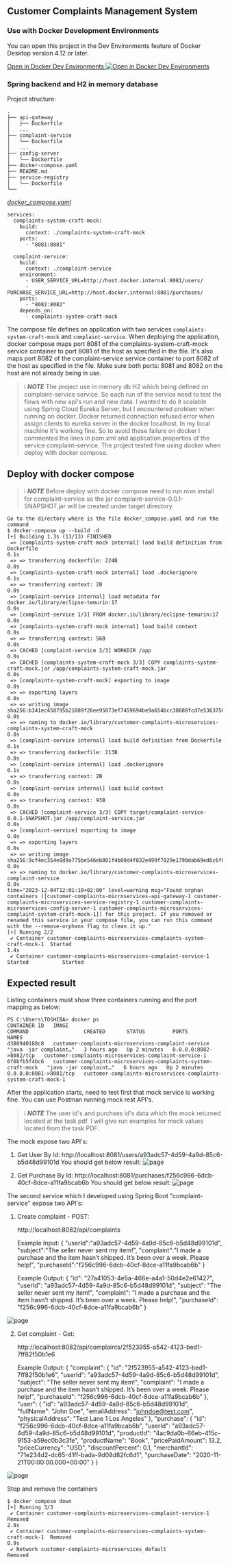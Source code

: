 ## Customer Complaints Management System

### Use with Docker Development Environments

You can open this project in the Dev Environments feature of Docker Desktop version 4.12 or later.

[Open in Docker Dev Environments <img src="./images/open_in_new.svg" alt="Open in Docker Dev Environments" align="top"/>](https://open.docker.com/dashboard/dev-envs?url=https://github.com/tayeh10/customer-complaints-microservices)

### Spring backend and H2 in memory database

Project structure:
```
.
├── api-gateway
│   ├── Dockerfile
│   ...
├── complaint-service
│   └── Dockerfile
│   ...
├── config-server
│   └── Dockerfile
├── docker-compose.yaml
├── README.md
├── service-registry
│   └── Dockerfile
└──
```

[_docker_compose.yaml_](docker_compose.yaml)
```
services:
  complaints-system-craft-mock:
    build:
      context: ./complaints-system-craft-mock
    ports:
      - "8081:8081"

  complaint-service:
    build:
      context: ./complaint-service
    environment:
      - USER_SERVICE_URL=http://host.docker.internal:8081/users/
      - PURCHASE_SERVICE_URL=http://host.docker.internal:8081/purchases/
    ports:
      - "8082:8082"
    depends_on:
      - complaints-system-craft-mock
```
The compose file defines an application with two services `complaints-system-craft-mock` and `complaint-service`.
When deploying the application, docker compose maps port 8081 of the complaints-system-craft-mock service container to port 8081 of the host as specified in the file.
It's also maps port 8082 of the complaint-service service container to port 8082 of the host as specified in the file.
Make sure both ports: 8081 and 8082 on the host are not already being in use.

> ℹ️ **_NOTE_**
> The project use in memory db H2 which being defined on complaint-service service. So each run of the service need to test the flows with new api's run and new data.
> I wanted to do it scalable using Spring Cloud Eureka Server, but I encountered problem when running on docker.
> Docker returned connection refused error when assign clients to eureka server in the docker localhost.
> In my local machine it's working fine.
> So to avoid these failure on docker I commented the lines in pom.xml and application.properties of the service complaint-service.
> The project tested fine using docker when deploy with docker compose.

## Deploy with docker compose

> ℹ️ **_NOTE_**
> Before deploy with docker compose need to run mvn install for complaint-service so the jar complaint-service-0.0.1-SNAPSHOT.jar will be created under target directory.

```
Go to the directory where is the file docker_compose.yaml and run the command
$ docker-compose up --build -d
[+] Building 1.3s (13/13) FINISHED
 => [complaints-system-craft-mock internal] load build definition from Dockerfile                                                                                                                           0.1s
 => => transferring dockerfile: 224B                                                                                                                                                                        0.0s
 => [complaints-system-craft-mock internal] load .dockerignore                                                                                                                                              0.1s
 => => transferring context: 2B                                                                                                                                                                             0.0s
 => [complaint-service internal] load metadata for docker.io/library/eclipse-temurin:17                                                                                                                     0.0s
 => [complaint-service 1/3] FROM docker.io/library/eclipse-temurin:17                                                                                                                                       0.0s
 => [complaints-system-craft-mock internal] load build context                                                                                                                                              0.0s
 => => transferring context: 56B                                                                                                                                                                            0.0s
 => CACHED [complaint-service 2/3] WORKDIR /app                                                                                                                                                             0.0s
 => CACHED [complaints-system-craft-mock 3/3] COPY complaints-system-craft-mock.jar /app/complaints-system-craft-mock.jar                                                                                   0.0s
 => [complaints-system-craft-mock] exporting to image                                                                                                                                                       0.0s
 => => exporting layers                                                                                                                                                                                     0.0s
 => => writing image sha256:b341ec458795b21089f26ee95873ef7459694be9a654bcc38688fcd7e5363750                                                                                                                0.0s
 => => naming to docker.io/library/customer-complaints-microservices-complaints-system-craft-mock                                                                                                           0.0s
 => [complaint-service internal] load build definition from Dockerfile                                                                                                                                      0.1s
 => => transferring dockerfile: 213B                                                                                                                                                                        0.0s
 => [complaint-service internal] load .dockerignore                                                                                                                                                         0.1s
 => => transferring context: 2B                                                                                                                                                                             0.0s
 => [complaint-service internal] load build context                                                                                                                                                         0.0s
 => => transferring context: 93B                                                                                                                                                                            0.0s
 => CACHED [complaint-service 3/3] COPY target/complaint-service-0.0.1-SNAPSHOT.jar /app/complaint-service.jar                                                                                              0.0s
 => [complaint-service] exporting to image                                                                                                                                                                  0.0s
 => => exporting layers                                                                                                                                                                                     0.0s
 => => writing image sha256:9cf4ec354e8d9a775be546eb801f4b00d4f832e499f7029e1790dab69ed6c6f8                                                                                                                0.0s
 => => naming to docker.io/library/customer-complaints-microservices-complaint-service                                                                                                                      0.0s
time="2023-12-04T12:01:10+02:00" level=warning msg="Found orphan containers ([customer-complaints-microservices-api-gateway-1 customer-complaints-microservices-service-registry-1 customer-complaints-microservices-config-server-1 customer-complaints-microservices-complaint-system-craft-mock-1]) for this project. If you removed or renamed this service in your compose file, you can run this command with the --remove-orphans flag to clean it up."
[+] Running 2/2
 ✔ Container customer-complaints-microservices-complaints-system-craft-mock-1  Started                                                                                                                      1.4s
 ✔ Container customer-complaints-microservices-complaint-service-1             Started           Started
```

## Expected result

Listing containers must show three containers running and the port mapping as below:
```
PS C:\Users\TOSHIBA> docker ps
CONTAINER ID   IMAGE                                                            COMMAND                  CREATED       STATUS         PORTS                    NAMES
d388940188c8   customer-complaints-microservices-complaint-service              "java -jar complaint…"   3 hours ago   Up 2 minutes   0.0.0.0:8082->8082/tcp   customer-complaints-microservices-complaint-service-1
6f6bfb5f4bc6   customer-complaints-microservices-complaints-system-craft-mock   "java -jar complaint…"   6 hours ago   Up 2 minutes   0.0.0.0:8081->8081/tcp   customer-complaints-microservices-complaints-system-craft-mock-1
```

After the application starts, need to test first that mock service is working fine.
You can use Postman running mock rest API's.

> ℹ️ **_NOTE_**
> The user id's and purchses id's data which the mock returned located at the task pdf.
> I will give run examples for mock values located from the task PDF.

The mock expose two API's:
1. Get User By Id:
    http://localhost:8081/users/a93adc57-4d59-4a9d-85c6-b5d48d99101d
    You should get below result:
    ![page](images/mock_get_user.png)

2. Get Purchase By Id:
   http://localhost:8081/purchases/f256c996-6dcb-40cf-8dce-a11fa9bcab6b
   You should get below result:
   ![page](images/mock_get_purchase.png)

The second service which I developed using Spring Boot "complaint-service" expose two API's:

1. Create complaint - POST:

    http://localhost:8082/api/complaints


    Example Input:
    {
    "userId":"a93adc57-4d59-4a9d-85c6-b5d48d99101d",
    "subject":"The seller never sent my item!",
    "complaint":"I made a purchase and the item hasn’t shipped. It’s been over a week. Please help!",
    "purchaseId":"f256c996-6dcb-40cf-8dce-a11fa9bcab6b"
    }


    Example Output:
    {
    "id": "27a41053-4e5a-466e-a4a1-50d4e2e61427",
    "userId": "a93adc57-4d59-4a9d-85c6-b5d48d99101d",
    "subject": "The seller never sent my item!",
    "complaint": "I made a purchase and the item hasn’t shipped. It’s been over a week. Please help!",
    "purchaseId": "f256c996-6dcb-40cf-8dce-a11fa9bcab6b"
    }

![page](images/complaint_service_create_complaint.png)

2. Get complaint - Get:

    http://localhost:8082/api/complaints/2f523955-a542-4123-bed1-7ff82f50b1e6


    Example Output:
    {
    "complaint": {
        "id": "2f523955-a542-4123-bed1-7ff82f50b1e6",
        "userId": "a93adc57-4d59-4a9d-85c6-b5d48d99101d",
        "subject": "The seller never sent my item!",
        "complaint": "I made a purchase and the item hasn’t shipped. It’s been over a week. Please help!",
        "purchaseId": "f256c996-6dcb-40cf-8dce-a11fa9bcab6b"
    },
    "user": {
        "id": "a93adc57-4d59-4a9d-85c6-b5d48d99101d",
        "fullName": "John Doe",
        "emailAddress": "johndoe@test.com",
        "physicalAddress": "Test Lane 1 Los Angeles"
    },
    "purchase": {
        "id": "f256c996-6dcb-40cf-8dce-a11fa9bcab6b",
        "userId": "a93adc57-4d59-4a9d-85c6-b5d48d99101d",
        "productId": "4ac9da0b-66eb-415c-9153-a59ec0b3c3fe",
        "productName": "Book",
        "pricePaidAmount": 13.2,
        "priceCurrency": "USD",
        "discountPercent": 0.1,
        "merchantId": "71e234d2-dc65-41ff-bada-9d08d82fc6d1",
        "purchaseDate": "2020-11-21T00:00:00.000+00:00"
    }
}

![page](images/complaint_service_get_complaint.png)

Stop and remove the containers
```
$ docker compose down
[+] Running 3/3
 ✔ Container customer-complaints-microservices-complaint-service-1             Removed                                                                                                                      2.8s
 ✔ Container customer-complaints-microservices-complaints-system-craft-mock-1  Removed                                                                                                                      0.9s
 ✔ Network customer-complaints-microservices_default                           Removed
```
